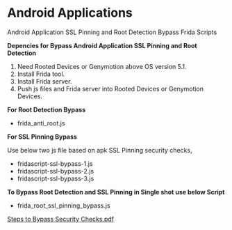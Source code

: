 # Android Applications

Android Application SSL Pinning and Root Detection Bypass Frida Scripts


**Depencies for Bypass Android Application SSL Pinning and Root Detection**

1. Need Rooted Devices or Genymotion above OS version 5.1.
1. Install Frida tool.
1. Install Frida server.
1. Push js files and Frida server into Rooted Devices or Genymotion Devices.


**For Root Detection Bypass**

- frida_anti_root.js

**For SSL Pinning Bypass**

Use below two js file based on apk SSL Pinning security checks,

- fridascript-ssl-bypass-1.js
- fridascript-ssl-bypass-2.js
- fridascript-ssl-bypass-3.js

**To Bypass Root Detection and SSL Pinning in Single shot use below Script**

- frida_root_ssl_pinning_bypass.js


[Steps to Bypass Security Checks.pdf](https://github.com/loursha/Android-Application-Scripts/files/6887671/Steps.to.Bypass.Security.Checks.pdf)
